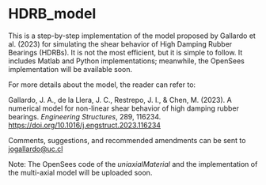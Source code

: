 # HDRB_model
This is a step-by-step implementation of the model proposed by Gallardo et al. (2023) for simulating the shear behavior of High Damping Rubber Bearings (HDRBs). It is not the most efficient, but it is simple to follow. It includes Matlab and Python implementations; meanwhile, the OpenSees implementation will be available soon.

For more details about the model, the reader can refer to:

Gallardo, J. A., de la Llera, J. C., Restrepo, J. I., & Chen, M. (2023). A numerical model for non-linear shear behavior of high damping rubber bearings. _Engineering Structures_, 289, 116234. https://doi.org/10.1016/j.engstruct.2023.116234

Comments, suggestions, and recommended amendments can be sent to jogallardo@uc.cl 

Note: The OpenSees code of the _uniaxialMaterial_ and the implementation of the multi-axial model will be uploaded soon.
